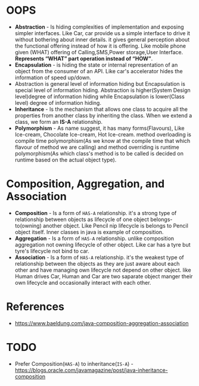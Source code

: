 # OOPS

- **Abstraction** - Is hiding complexities of implementation and exposing simpler interfaces. Like Car, car provide us a
  simple interface to drive it without bothering about inner details. it gives general perception about the functional
  offering instead of how it is offering. Like mobile phone given (WHAT) offering of Calling,SMS,Power storage,User
  Interface. **Represents “WHAT” part operation instead of “HOW”**.
- **Encapsulation** - is hiding the state or internal representation of an object from the consumer of an API. Like
  car's accelerator hides the information of speed up/down.
- Abstraction is general level of information hiding but Encapsulation is special level of information hiding.
  Abstraction is higher(System Design level)degree of information hiding while Encapsulation is lower(Class level)
  degree of information hiding.
- **Inheritance** - Is the mechanism that allows one class to acquire all the properties from another class by
  inheriting the class. When we extend a class, we form an **IS-A** relationship.
- **Polymorphism** - As name suggest, it has many forms(Flavours), Like Ice-cream, Chocolate Ice-cream, Hot Ice-cream.
  method overloading is compile time polymorphism(As we know at the compile time that which flavour of method we are
  calling) and method overriding is runtime polymorphism(As which class's method is to be called is decided on runtime
  based on the actual object type).

# Composition, Aggregation, and Association

- **Composition** - Is a form of ``HAS-A`` relationship. it's a strong type of relationship between objects as lifecycle
  of one object belongs-to(owning) another object. Like Pencil nip lifecycle is belongs to Pencil object itself. Inner
  classes in java is example of composition.
- **Aggregation** - Is a form of ``HAS-A`` relationship. unlike composition aggregation not owning lifecycle of other
  object. Like car has a tyre but tyre's lifecycle not bind to car.
- **Association** - Is a form of ``HAS-A`` relationship. it's the weakest type of relationship between the objects as
  they are just aware about each other and have managing own lifecycle not depend on other object. like Human drives
  Car, Human and Car are two saparate object manger their own lifecycle and occasionally interact with each other.

# References

- https://www.baeldung.com/java-composition-aggregation-association

# TODO

- Prefer Composition(``HAS-A``) to
  inheritance(``IS-A``) - https://blogs.oracle.com/javamagazine/post/java-inheritance-composition